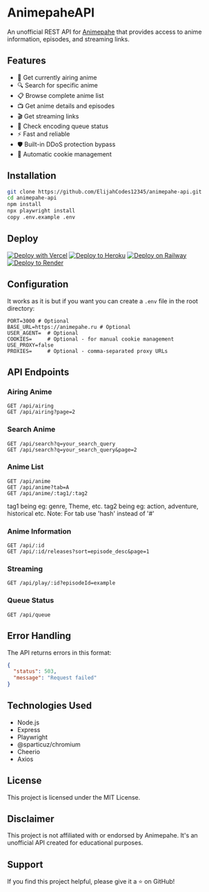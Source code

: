 # AnimepaheAPI

An unofficial REST API for [Animepahe](https://animepahe.ru/) that provides access to anime information, episodes, and streaming links.

## Features

- 🎯 Get currently airing anime
- 🔍 Search for specific anime
- 📋 Browse complete anime list
- 📺 Get anime details and episodes
- 🎬 Get streaming links
- 📱 Check encoding queue status
- ⚡ Fast and reliable
- 🛡️ Built-in DDoS protection bypass
- 🔄 Automatic cookie management

## Installation

```bash
git clone https://github.com/ElijahCodes12345/animepahe-api.git
cd animepahe-api
npm install
npx playwright install
copy .env.example .env
```

## Deploy

[![Deploy with Vercel](https://vercel.com/button)](https://vercel.com/new/clone?repository-url=https%3A%2F%2Fgithub.com%2FElijahCodes12345%2Fanimepahe-api)
[![Deploy to Heroku](https://www.herokucdn.com/deploy/button.svg)](https://heroku.com/deploy?template=https://github.com/ElijahCodes12345/animepahe-api)
[![Deploy on Railway](https://railway.app/button.svg)](https://railway.app/new/template/animepahe-api?referralCode=EgKNlg)
[![Deploy to Render](https://render.com/images/deploy-to-render-button.svg)](https://render.com/deploy?repo=https://github.com/ElijahCodes12345/animepahe-api)

## Configuration

It works as it is but if you want you can create a `.env` file in the root directory:

```env
PORT=3000 # Optional
BASE_URL=https://animepahe.ru # Optional
USER_AGENT=  # Optional
COOKIES=     # Optional - for manual cookie management
USE_PROXY=false
PROXIES=     # Optional - comma-separated proxy URLs
```

## API Endpoints

### Airing Anime
```
GET /api/airing
GET /api/airing?page=2
```

### Search Anime
```
GET /api/search?q=your_search_query
GET /api/search?q=your_search_query&page=2
```

### Anime List
```
GET /api/anime
GET /api/anime?tab=A
GET /api/anime/:tag1/:tag2
```
tag1 being eg: genre, Theme, etc. tag2 being eg: action, adventure, historical etc.
Note: For tab use 'hash' instead of '#'

### Anime Information
```
GET /api/:id
GET /api/:id/releases?sort=episode_desc&page=1
```

### Streaming
```
GET /api/play/:id?episodeId=example
```

### Queue Status
```
GET /api/queue
```

## Error Handling

The API returns errors in this format:

```json
{
  "status": 503,
  "message": "Request failed"
}
```

## Technologies Used

- Node.js
- Express
- Playwright
- @sparticuz/chromium
- Cheerio
- Axios

## License

This project is licensed under the MIT License.

## Disclaimer

This project is not affiliated with or endorsed by Animepahe. It's an unofficial API created for educational purposes.

## Support

If you find this project helpful, please give it a ⭐️ on GitHub!